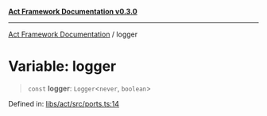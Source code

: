 [**Act Framework Documentation v0.3.0**](../README.md)

***

[Act Framework Documentation](../globals.md) / logger

# Variable: logger

> `const` **logger**: `Logger`\<`never`, `boolean`\>

Defined in: [libs/act/src/ports.ts:14](https://github.com/Rotorsoft/act-root/blob/b40f67575d048d860d7c67a52d36c927803922d7/libs/act/src/ports.ts#L14)

